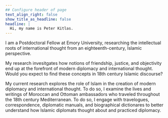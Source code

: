 ```yaml
---
## Configure header of page
text_align_right: false
show_title_as_headline: false
headline: |
  Hi, my name is Peter Kitlas.
---
```


<!-- this is a subheadline -->
I am a Postdoctoral Fellow at Emory University, researching the intellectual roots of international thought from an eighteenth-century, Islamic perspective. 

My research invesitgates how notions of friendship, justice, and objectivity end up at the forefront of modern diplomacy and international thought. Would you expect to find these concepts in 18th century Islamic discourse?

My current research explores the role of Islam in the creation of modern diplomacy and international thought. To do so, I examine the lives and writings of Moroccan and Ottoman ambassadors who traveled throughout the 18th century Mediterranean. To do so, I engage with travelogues, correspondence, diplomatic manuals, and biographical dictionares to better understand how Islamic diplomats thought about and practiced diplomacy.
